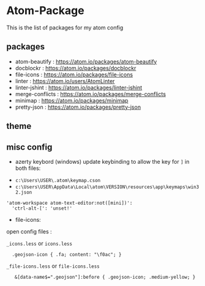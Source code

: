 # Atom-Package

This is the list of packages for my atom config

## packages
* atom-beautify : https://atom.io/packages/atom-beautify
* docblockr : https://atom.io/packages/docblockr
* file-icons : https://atom.io/packages/file-icons
* linter : https://atom.io/users/AtomLinter
* linter-jshint : https://atom.io/packages/linter-jshint
* merge-conflicts : https://atom.io/packages/merge-conflicts
* minimap : https://atom.io/packages/minimap
* pretty-json : https://atom.io/packages/pretty-json

## theme

## misc config
* azerty keybord (windows)
update keybinding to allow the key for ``]`` in both files:
- `c:\Users\USER\.atom\keymap.cson`
- `c:\Users\USER\AppData\Local\atom\VERSION\resources\app\keymaps\win32.json`

```
'atom-workspace atom-text-editor:not([mini])':
  'ctrl-alt-[': 'unset!'
```

* file-icons:

open config files :

`_icons.less` or `icons.less`
```
  .geojson-icon { .fa; content: "\f0ac"; }
```

`_file-icons.less` or `file-icons.less`

```
   &[data-name$=".geojson"]:before { .geojson-icon; .medium-yellow; }
```
